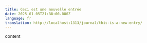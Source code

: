 ```yaml
---
title: Ceci est une nouvelle entrée
date: 2025-01-05T21:38:00.000Z
language: fr
translation: http://localhost:1313/journal/this-is-a-new-entry/
---
```

content

